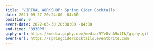 ```yaml
---
title: 'VIRTUAL WORKSHOP: Spring Cider Cocktails'
date: 2021-09-27 20:24:00 -04:00
position: 0
event-date: 2022-03-30 20:30:00 -04:00
end-time: '0930PM'
giphy-url: https://media.giphy.com/media/9Yv8vhA9wtIk/giphy.gif
event-url: https://springcidercocktails.eventbrite.com
---
```


